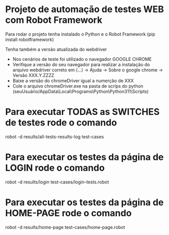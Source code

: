 # Projeto de automação de testes WEB com Robot Framework

Para rodar o projeto tenha instalado o Python e o Robot Framework (pip install robotframework)

Tenha também a versão atualizada do webdriver
* Nos cenários de teste foi utilizado o navegador GOOGLE CHROME
* Verifique a versão do seu navegador para realizar a instalação do arquivo webdriver correto em (...) -> Ajuda -> Sobre o google chrome -> Versão XXX.Y.ZZZZ
* Baixe a versão do chromeDriver igual a numerção de XXX
* Cole o arquivo chromeDriver.exe na pasta de scrips do python (seuUsuário/AppData\Local\Programs\Python\Python311\Scripts\)

# Para executar TODAS as SWITCHES de testes rode o comando
robot -d results/all-tests-results-log test-cases


# Para executar os testes da página de LOGIN rode o comando
robot -d results/login test-cases/login-tests.robot

# Para executar os testes da página de HOME-PAGE rode o comando
robot -d results/home-page test-cases/home-page.robot
